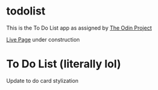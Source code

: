 # todolist

This is the To Do List app as assigned by [The Odin Project](https://www.theodinproject.com/)

[Live Page](https://aurorn.github.io/todolist/) under construction

# To Do List (literally lol)

Update to do card stylization
